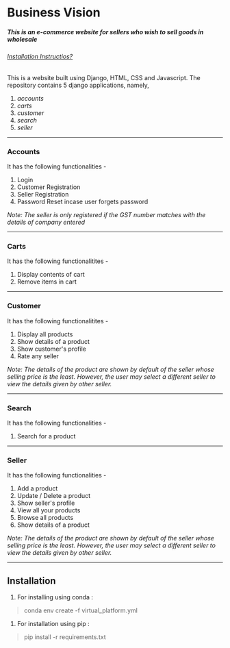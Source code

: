 # Business Vision
##### This is an e-commerce website for sellers who wish to sell goods in wholesale
###### [Installation Instructios?](#installation)
This is a website built using Django, HTML, CSS and Javascript. The repository contains 5 django applications, namely,

1. _accounts_
1. _carts_
1. _customer_
1. _search_
1. _seller_

------------------
### Accounts
It has the following functionalities - 

1. Login
1. Customer Registration
1. Seller Registration
1. Password Reset incase user forgets password

_Note: The seller is only registered if the GST number matches with the details of company entered_

------------------
### Carts
It has the following functionalitites - 

1. Display contents of cart
1. Remove items in cart

------------------
### Customer
It has the following functionalitites - 

1. Display all products
1. Show details of a product
1. Show customer's profile
1. Rate any seller

_Note: The details of the product are shown by default of the seller whose selling price is the least. However, the user may select a different seller to view the details given by other seller._

------------------
### Search
It has the following functionalities - 

1. Search for a product

------------------
### Seller
It has the following functionalities - 

1. Add a product
1. Update / Delete a product
1. Show seller's profile
1. View all your products
1. Browse all products
1. Show details of a product

_Note: The details of the product are shown by default of the seller whose selling price is the least. However, the user may select a different seller to view the details given by other seller._

------------------

## Installation
1. For installing using conda : 
  > conda env create -f virtual_platform.yml
1. For installation using pip :
  > pip install -r requirements.txt
